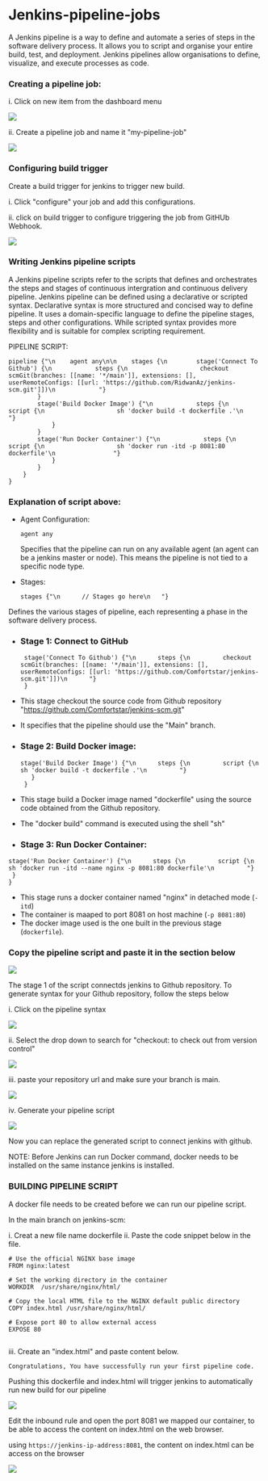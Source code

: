 # Jenkins-pipeline-jobs

A Jenkins pipeline is a way to define and automate a series of steps in the software delivery process. It allows you to script and organise your entire build, test, and deployment. Jenkins pipelines allow organisations to define, visualize, and execute processes as code. 

### Creating a pipeline job:

i. Click on new item from the dashboard menu

![](./img/1.%20new.png)

ii. Create a pipeline job and name it "my-pipeline-job"

![](./img/2.pipeline.png)

### Configuring build trigger

Create a build trigger for jenkins to trigger new build.

i. Click "configure" your job and add this configurations.

ii. click on build trigger to configure triggering the job from GitHUb Webhook. 

![](./img/Snipaste_2025-07-29_12-55-12.png)

### Writing Jenkins pipeline scripts

A Jenkins pipeline scripts refer to the scripts that defines and orchestrates the steps and stages of continuous intergration and continuous delivery pipeline. Jenkins pipeline can be defined using a declarative or scripted syntax. Declarative syntax is more structured and concised way to define pipeline. It uses a domain-specific language to define the pipeline stages, steps and other configurations. While scripted syntax provides more flexibility and is suitable for complex scripting requirement. 

PIPELINE SCRIPT:

~~~~
pipeline {"\n    agent any\n\n    stages {\n        stage('Connect To Github') {\n            steps {\n                    checkout scmGit(branches: [[name: '*/main']], extensions: [], userRemoteConfigs: [[url: 'https://github.com/RidwanAz/jenkins-scm.git']])\n            "}
        }
        stage('Build Docker Image') {"\n            steps {\n                script {\n                    sh 'docker build -t dockerfile .'\n                "}
            }
        }
        stage('Run Docker Container') {"\n            steps {\n                script {\n                    sh 'docker run -itd -p 8081:80 dockerfile'\n                "}
            }
        }
    }
}
~~~~

### Explanation of script above:

* Agent Configuration:
   
   ``agent any``

   Specifies that the pipeline can run on any available agent (an agent can be a jenkins master or node). This means the pipeline is not tied to a specific node type.

 * Stages:

    ~~~~
    stages {"\n      // Stages go here\n   "}
    ~~~~
Defines the various stages of pipeline, each representing a phase in the software delivery process. 

* ### Stage 1: Connect to GitHub


  ~~~~
   stage('Connect To Github') {"\n      steps {\n         checkout scmGit(branches: [[name: '*/main']], extensions: [], userRemoteConfigs: [[url: 'https://github.com/Comfortstar/jenkins-scm.git']])\n      "}
   }
   ~~~~

* This stage checkout the source code from Github repository "https://github.com/Comfortstar/jenkins-scm.git"
* It specifies that the pipeline should use the "Main" branch.
* ### Stage 2: Build Docker image:
  
  ~~~~
  stage('Build Docker Image') {"\n      steps {\n         script {\n            sh 'docker build -t dockerfile .'\n         "}
     }
   }
   ~~~~

*   This stage build a Docker image named "dockerfile" using the source code obtained from the Github repository. 
*   The "docker build" command is executed using the shell "sh"
  
  * ### Stage 3: Run Docker Container:
  
  ~~~~
  stage('Run Docker Container') {"\n      steps {\n         script {\n            sh 'docker run -itd --name nginx -p 8081:80 dockerfile'\n         "}
   }
}

  ~~~~
  * This stage runs a docker container named "nginx" in detached mode (`-itd`)
  * The container is maaped to port 8081 on host machine (``-p 8081:80``)
  * The docker image used is the one built in the previous stage (``dockerfile``).
  
### Copy the pipeline script and paste it in the section below

![](./img/4.pipeline%20script.png)

The stage 1 of the script connectds jenkins to Github repository. To generate syntax for your Github repository, follow the steps below

i. Click on the pipeline syntax

![](./img/5.syntax.png)

ii. Select the drop down to search for "checkout: to check out from version control"

![](./img/6.checkout.png)

iii. paste your repository url and make sure your branch is main.

![](./img/7.git-repos.png)

iv. Generate your pipeline script

![](./img/8.generate.png)

Now you can replace the generated script to connect jenkins with github.

NOTE: Before Jenkins can run Docker command, docker needs to be installed on the same instance jenkins is installed. 

### BUILDING PIPELINE SCRIPT

A docker file needs to be created before we can run our pipeline script.

In the main branch on jenkins-scm:

i. Creat a new file name dockerfile
ii. Paste the code snippet below in the file.

~~~~
# Use the official NGINX base image
FROM nginx:latest

# Set the working directory in the container
WORKDIR  /usr/share/nginx/html/

# Copy the local HTML file to the NGINX default public directory
COPY index.html /usr/share/nginx/html/

# Expose port 80 to allow external access
EXPOSE 80


~~~~
iii. Create an "index.html" and paste content below.

~~~~
Congratulations, You have successfully run your first pipeline code.

~~~~

Pushing this dockerfile and index.html will trigger jenkins to automatically run new build for our pipeline 

![](./img/9.generate.png)

Edit the inbound rule and open the port 8081 we mapped our container, to be able to access the content on index.html on the web browser. 

using ``https://jenkins-ip-address:8081``, the content on index.html can be access on the browser

![](./img/10.success.png)
